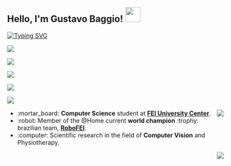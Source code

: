 ## Hello, I'm Gustavo Baggio! <img src="https://media.giphy.com/media/hvRJCLFzcasrR4ia7z/giphy.gif" width="35">

<a href="https://git.io/typing-svg"><img src="https://readme-typing-svg.demolab.com?font=Fira+Code&duration=4000&pause=1000&color=E133F7&center=false&width=435&lines=Computer+Science+Student;RoboFEI%40Home+Member;Computer+Vision+Researcher" alt="Typing SVG" /></a>
<p align="left">
  <img src="https://img.shields.io/badge/-Gmail-FF0000?style=flat-square&labelColor=FF0000&logo=gmail&logoColor=white&link=LINK-DO-SEU-EMAIL" /></a>

  <img src="https://img.shields.io/badge/-Linkedin-0e76a8?style=flat-square&logo=Linkedin&logoColor=white&link=LINK-DO-SEU-LINKEDIN" /></a>

  <img src="https://img.shields.io/badge/-WhatsApp-25d366?style=flat-square&labelColor=25d366&logo=whatsapp&logoColor=white&link=API-DO-SEU-WHATSAPP"/></a>

  <img src="https://img.shields.io/badge/-Facebook-3b5998?style=flat-square&labelColor=3b5998&logo=facebook&logoColor=white&link=LINK-DO-SEU-FACEBOOK"/></a>

  <img src="https://img.shields.io/badge/-Instagram-DF0174?style=flat-square&labelColor=DF0174&logo=instagram&logoColor=white&link=LINK-DO-SEU-INSTAGRAM"/></a>
</p>  
<img align="right" src="https://github-readme-stats.vercel.app/api?username=baggiio&show_icons=true&theme=jolly">
<ul>
  <li>:mortar_board: <b>Computer Science</b> student at <a href="https://portal.fei.edu.br/"><b>FEI University Center</b></a>.</li>
  <li>:robot: Member of the @Home current <b>world champion</b> :trophy: brazilian team, <a href="https://www.instagram.com/robofei/"><b>RoboFEI</b></a>.</li>
  <li>:computer: Scientific research in the field of <b>Computer Vision</b> and Physiotherapy.</li>
</ul>

<p align="right">
<a href="https://spotify-github-profile.vercel.app/api/view?uid=gamertagbaggio&redirect=true">
<img align=right src="https://spotify-github-profile.vercel.app/api/view?uid=gamertagbaggio&cover_image=true&theme=novatorem&bar_color=b424db&bar_color_cover=false"
</a>
</p>
